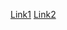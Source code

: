 [Link1](https://www.tenforums.com/drivers-hardware/18382-devices-printers-icons-missing-following-update-windows-10-a.html)
[Link2](https://www.ldproducts.com/blog/troubleshooting-printer-problems/?srsltid=AfmBOorBeH0CWSIf2Bx8W5YfCRCSozhdOD5WOZwMi4rn_nXWgsJjLhD8)

